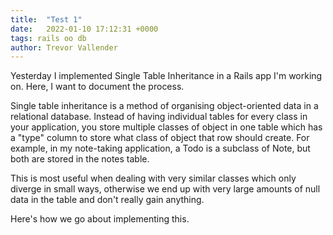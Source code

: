 ```yaml
---
title:  "Test 1"
date:   2022-01-10 17:12:31 +0000
tags: rails oo db
author: Trevor Vallender
---
```


Yesterday I implemented Single Table Inheritance in a Rails app I'm working on. Here, I want to document the process.

Single table inheritance is a method of organising object-oriented data in a relational database. Instead of having individual tables for every class in your application, you store multiple classes of object in one table which has a "type" column to store what class of object that row should create. For example, in my note-taking application, a Todo is a subclass of Note, but both are stored in the notes table.

This is most useful when dealing with very similar classes which only diverge in small ways, otherwise we end up with very large amounts of null data in the table and don't really gain anything. 

Here's how we go about implementing this.

